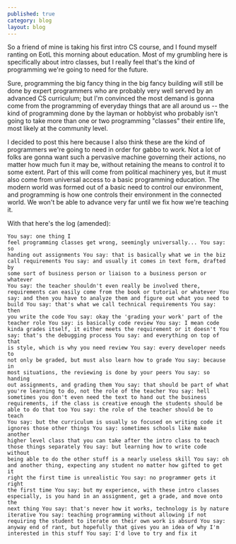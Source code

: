 ```yaml
---
published: true
category: blog
layout: blog
---
```


So a friend of mine is taking his first intro CS course, and I found myself ranting on EotL this morning about education. Most of my grumbling here is specifically about intro classes, but I really feel that's the kind of programming we're going to need for the future. 

Sure, programming the big fancy thing in the big fancy building will still be done by expert programmers who are probably very well served by an advanced CS curriculum; but I'm convinced the most demand is gonna come from the programming of everyday things that are all around us -- the kind of programming done by the layman or hobbyist who probably isn't going to take more than one or two programming "classes" their entire life, most likely at the community level. 
<!-- more -->
I decided to post this here because I also think these are the kind of programmers we're going to need in order for gabbo to work. Not a lot of folks are gonna want such a pervasive machine governing their actions, no matter how much fun it may be, without retaining the means to control it to some extent. Part of this will come from political machinery yes, but it must also come from universal access to a basic programming education. The modern world was formed out of a basic need to control our environment, and programming is how one controls their environment in the connected world. We won't be able to advance very far until we fix how we're teaching it.

With that here's the log (amended):
<code><pre>You say: one thing I feel programming classes get wrong, seemingly
         universally...
You say: so handing out assignments
You say: that is basically what we in the biz call requirements
You say: and usually it comes in text form, drafted by some sort of business
         person or liaison to a business person or whatever
You say: the teacher shouldn't even really be involved there, requirements
         can easily come from the book or tutorial or whatever
You say: and then you have to analyze them and figure out what you need to
         build
You say: that's what we call technical requirements
You say: then you write the code
You say: okay the 'grading your work' part of the teacher role
You say: is basically code review
You say: I mean code kinda grades itself, it either meets the requirement or
         it doesn't
You say: that's the debugging process
You say: and everything on top of that is style, which is why you need
         review
You say: every developer needs to not only be graded, but must also learn
         how to grade
You say: because in most situations, the reviewing is done by your peers
You say: so handing out assignments, and grading them
You say: that should be part of what you're learning to do, not the role of 
         the teacher
You say: hell sometimes you don't even need the text to hand out the business
         requirements, if the class is creative enough the students should be 
         able to do that too
You say: the role of the teacher should be to teach
You say: but the curriculum is usually so focused on writing code it ignores
         those other things
You say: sometimes schools like make another higher level class that you can
         take after the intro class to teach those things separately
You say: but learning how to write code without being able to do the other
         stuff is a nearly useless skill
You say: oh and another thing, expecting any student no matter how gifted to
         get it right the first time is unrealistic
You say: no programmer gets it right the first time
You say: but my experience, with these intro classes especially, is you hand
         in an assignment, get a grade, and move onto the next thing
You say: that's never how it works, technology is by nature iterative
You say: teaching programming without allowing if not requiring the student 
         to iterate on their own work is absurd
You say: anyway end of rant, but hopefully that gives you an idea of why I'm
         interested in this stuff
You say: I'd love to try and fix it
</pre></code>
